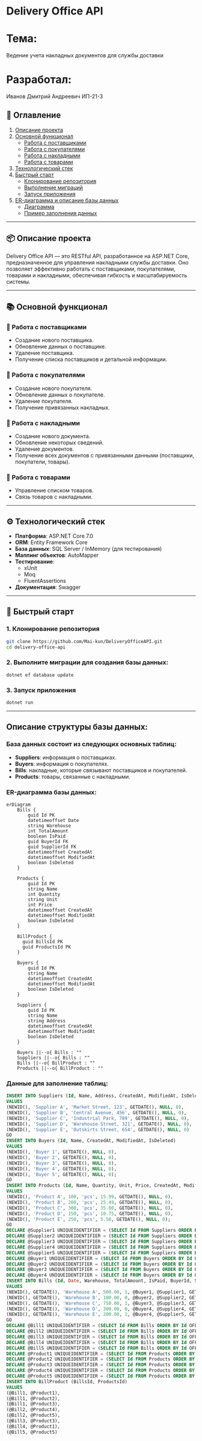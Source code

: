 # Delivery Office API

# Тема: 
Ведение учета накладных документов для службы доставки  

# Разработал: 
 Иванов Дмитрий Андреевич ИП-21-3

## 📜 Оглавление

1. [Описание проекта](#описание-проекта)
2. [Основной функционал](#основной-функционал)
   - [Работа с поставщиками](#работа-с-поставщиками)
   - [Работа с покупателями](#работа-с-покупателями)
   - [Работа с накладными](#работа-с-накладными)
   - [Работа с товарами](#работа-с-товарами)
3. [Технологический стек](#️технологический-стек)
4. [Быстрый старт](#быстрый-старт)
   - [Клонирование репозитория](#1-клонирование-репозитория)
   - [Выполнение миграций](#2-выполните-миграции-для-создания-базы-данных)
   - [Запуск приложения](#3-запуск-приложения)
5. [ER-диаграмма и описание базы данных](#описание-структуры-базы-данных)
   - [Диаграмма](#-ER-диаграмма-базы-данных)
   - [Пример заполнения данных](#данные-для-заполнение-таблиц)

---

## 📦 Описание проекта
Delivery Office API — это RESTful API, разработанное на ASP.NET Core, предназначенное для управления накладными службы доставки. Оно позволяет эффективно работать с поставщиками, покупателями, товарами и накладными, обеспечивая гибкость и масштабируемость системы.

---

## 📚 Основной функционал

### 🔹 Работа с поставщиками
- Создание нового поставщика.
- Обновление данных о поставщике.
- Удаление поставщика.
- Получение списка поставщиков и детальной информации.

### 🔹 Работа с покупателями
- Создание нового покупателя.
- Обновление данных о покупателе.
- Удаление покупателя.
- Получение привязанных накладных.

### 🔹 Работа с накладными
- Создание нового документа.
- Обновление некоторых сведений.
- Удаление документов.
- Получение всех документов с привязанными данными (поставщики, покупатели, товары).

### 🔹 Работа с товарами
- Управление списком товаров.
- Связь товаров с накладными.

---

## ⚙️ Технологический стек

- **Платформа**: ASP.NET Core 7.0
- **ORM**: Entity Framework Core
- **База данных**: SQL Server / InMemory (для тестирования)
- **Маппинг объектов**: AutoMapper
- **Тестирование**: 
  - xUnit
  - Moq
  - FluentAssertions
- **Документация**: Swagger

---

## 🚀 Быстрый старт

### 1. Клонирование репозитория
```bash
git clone https://github.com/Mai-kun/DeliveryOfficeAPI.git
cd delivery-office-api
```

### 2. Выполните миграции для создания базы данных:
```CLI
dotnet ef database update
```

### 3. Запуск приложения
```bash
dotnet run
```
---

## Описание структуры базы данных:

### База данных состоит из следующих основных таблиц:
- **Suppliers**: информация о поставщиках.
- **Buyers**: информация о покупателях.
- **Bills**: накладные, которые связывают поставщиков и покупателей.
- **Products**: товары, связанные с накладными.

### ER-диаграмма базы данных:
```mermaid
erDiagram
    Bills {
        guid Id PK
        datetimeoffset Date
        string Warehouse
        int TotalAmount
        boolean IsPaid
        guid BuyerId FK
        guid SupplierId FK
        datetimeoffset CreatedAt
        datetimeoffset ModifiedAt
        boolean IsDeleted
    }

    Products {
        guid Id PK
        string Name
        int Quantity
        string Unit
        int Price
        datetimeoffset CreatedAt
        datetimeoffset ModifiedAt
        boolean IsDeleted
    }

    BillProduct {
      guid BillsId PK
      guid ProductsId PK
    }

    Buyers {
        guid Id PK
        string Name
        datetimeoffset CreatedAt
        datetimeoffset ModifiedAt
        boolean IsDeleted
    }

    Suppliers {
        guid Id PK
        string Name
        string Address
        datetimeoffset CreatedAt
        datetimeoffset ModifiedAt
        boolean IsDeleted
    }

    Buyers ||--o{ Bills : ""
    Suppliers ||--o{ Bills : ""
    Bills ||--o{ BillProduct : ""
    Products ||--o{ BillProduct : ""
```
### Данные для заполнение таблиц:
```SQL
INSERT INTO Suppliers (Id, Name, Address, CreatedAt, ModifiedAt, IsDeleted)
VALUES 
(NEWID(), 'Supplier A', 'Market Street, 123', GETDATE(), NULL, 0),
(NEWID(), 'Supplier B', 'Central Avenue, 456', GETDATE(), NULL, 0),
(NEWID(), 'Supplier C', 'Industrial Park, 789', GETDATE(), NULL, 0),
(NEWID(), 'Supplier D', 'Warehouse Street, 321', GETDATE(), NULL, 0),
(NEWID(), 'Supplier E', 'Outskirts Street, 654', GETDATE(), NULL, 0)
GO
INSERT INTO Buyers (Id, Name, CreatedAt, ModifiedAt, IsDeleted)
VALUES 
(NEWID(), 'Buyer 1', GETDATE(), NULL, 0),
(NEWID(), 'Buyer 2', GETDATE(), NULL, 0),
(NEWID(), 'Buyer 3', GETDATE(), NULL, 0),
(NEWID(), 'Buyer 4', GETDATE(), NULL, 0),
(NEWID(), 'Buyer 5', GETDATE(), NULL, 0);
GO
INSERT INTO Products (Id, Name, Quantity, Unit, Price, CreatedAt, ModifiedAt, IsDeleted)
VALUES 
(NEWID(), 'Product A', 100, 'pcs', 15.99, GETDATE(), NULL, 0),
(NEWID(), 'Product B', 200, 'pcs', 25.49, GETDATE(), NULL, 0),
(NEWID(), 'Product C', 300, 'pcs', 35.00, GETDATE(), NULL, 0),
(NEWID(), 'Product D', 150, 'pcs', 10.75, GETDATE(), NULL, 0),
(NEWID(), 'Product E', 250, 'pcs', 5.50, GETDATE(), NULL, 0);
GO
DECLARE @Supplier1 UNIQUEIDENTIFIER = (SELECT Id FROM Suppliers ORDER BY Id OFFSET 0 ROWS FETCH NEXT 1 ROWS ONLY);
DECLARE @Supplier2 UNIQUEIDENTIFIER = (SELECT Id FROM Suppliers ORDER BY Id OFFSET 1 ROWS FETCH NEXT 1 ROWS ONLY);
DECLARE @Supplier3 UNIQUEIDENTIFIER = (SELECT Id FROM Suppliers ORDER BY Id OFFSET 2 ROWS FETCH NEXT 1 ROWS ONLY);
DECLARE @Supplier4 UNIQUEIDENTIFIER = (SELECT Id FROM Suppliers ORDER BY Id OFFSET 3 ROWS FETCH NEXT 1 ROWS ONLY);
DECLARE @Supplier5 UNIQUEIDENTIFIER = (SELECT Id FROM Suppliers ORDER BY Id OFFSET 4 ROWS FETCH NEXT 1 ROWS ONLY);
DECLARE @Buyer1 UNIQUEIDENTIFIER = (SELECT Id FROM Buyers ORDER BY Id OFFSET 0 ROWS FETCH NEXT 1 ROWS ONLY);
DECLARE @Buyer2 UNIQUEIDENTIFIER = (SELECT Id FROM Buyers ORDER BY Id OFFSET 1 ROWS FETCH NEXT 1 ROWS ONLY);
DECLARE @Buyer3 UNIQUEIDENTIFIER = (SELECT Id FROM Buyers ORDER BY Id OFFSET 2 ROWS FETCH NEXT 1 ROWS ONLY);
DECLARE @Buyer4 UNIQUEIDENTIFIER = (SELECT Id FROM Buyers ORDER BY Id OFFSET 3 ROWS FETCH NEXT 1 ROWS ONLY);
INSERT INTO Bills (Id, Date, Warehouse, TotalAmount, IsPaid, BuyerId, SupplierId, CreatedAt, ModifiedAt, IsDeleted)
VALUES 
(NEWID(), GETDATE(), 'Warehouse A', 500.00, 1, @Buyer1, @Supplier1, GETDATE(), NULL, 0),
(NEWID(), GETDATE(), 'Warehouse B', 100.00, 0, @Buyer2, @Supplier2, GETDATE(), NULL, 0),
(NEWID(), GETDATE(), 'Warehouse C', 750.00, 1, @Buyer3, @Supplier3, GETDATE(), NULL, 0),
(NEWID(), GETDATE(), 'Warehouse D', 300.00, 0, @Buyer4, @Supplier4, GETDATE(), NULL, 0),
(NEWID(), GETDATE(), 'Warehouse E', 200.00, 1, @Buyer4, @Supplier5, GETDATE(), NULL, 0);
GO
DECLARE @Bill1 UNIQUEIDENTIFIER = (SELECT Id FROM Bills ORDER BY Id OFFSET 0 ROWS FETCH NEXT 1 ROWS ONLY);
DECLARE @Bill2 UNIQUEIDENTIFIER = (SELECT Id FROM Bills ORDER BY Id OFFSET 1 ROWS FETCH NEXT 1 ROWS ONLY);
DECLARE @Bill3 UNIQUEIDENTIFIER = (SELECT Id FROM Bills ORDER BY Id OFFSET 2 ROWS FETCH NEXT 1 ROWS ONLY);
DECLARE @Bill4 UNIQUEIDENTIFIER = (SELECT Id FROM Bills ORDER BY Id OFFSET 3 ROWS FETCH NEXT 1 ROWS ONLY);
DECLARE @Bill5 UNIQUEIDENTIFIER = (SELECT Id FROM Bills ORDER BY Id OFFSET 4 ROWS FETCH NEXT 1 ROWS ONLY);
DECLARE @Product1 UNIQUEIDENTIFIER = (SELECT Id FROM Products ORDER BY Id OFFSET 0 ROWS FETCH NEXT 1 ROWS ONLY);
DECLARE @Product2 UNIQUEIDENTIFIER = (SELECT Id FROM Products ORDER BY Id OFFSET 1 ROWS FETCH NEXT 1 ROWS ONLY);
DECLARE @Product3 UNIQUEIDENTIFIER = (SELECT Id FROM Products ORDER BY Id OFFSET 2 ROWS FETCH NEXT 1 ROWS ONLY);
DECLARE @Product4 UNIQUEIDENTIFIER = (SELECT Id FROM Products ORDER BY Id OFFSET 3 ROWS FETCH NEXT 1 ROWS ONLY);
DECLARE @Product5 UNIQUEIDENTIFIER = (SELECT Id FROM Products ORDER BY Id OFFSET 4 ROWS FETCH NEXT 1 ROWS ONLY);
INSERT INTO BillProduct (BillsId, ProductsId)
VALUES 
(@Bill1, @Product1),
(@Bill1, @Product2),
(@Bill1, @Product3),
(@Bill2, @Product4),
(@Bill2, @Product5),
(@Bill3, @Product3),
(@Bill4, @Product1),
(@Bill5, @Product5)

```
